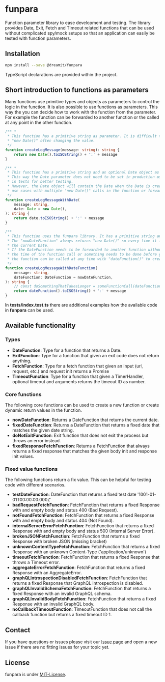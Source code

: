 # funpara

Function parameter library to ease development and testing. The library provides Date, Exit, Fetch and Timeout related functions that can be used without complicated spy/mock setups so that an application can easily be tested with function parameters.

## Installation

```sh
npm install --save @dreamit/funpara
```

TypeScript declarations are provided within the project.

## Short introduction to functions as parameters

Many functions use primitive types and objects as parameters to control the logic in the function. It is also possible to use functions as parameters. This way the you can decide how to work with the function from the parameter. For example the function can be forwarded to another function or the called at any point in the other function.

```typescript
/** *
 * This function has a primitive string as parameter. It is difficult to test because of the
 * "new Date()" often changing the value.
 */
function createLogMessage(message: string): string {
    return new Date().toISOString() + ':' + message
}

/** *
 * This function has a primitive string and an optional Date object as parameters.
 * This way the Date parameter does not need to be set in production use but can be set
 * in tests for better testing.
 * However, the Date object will contain the Date when the Date is created. For more complicated
 * use cases with multiple "new Date()" calls in the function or forwarding this is not useful.
 */
function createLogMessageWithDate(
    message: string,
    date: Date = new Date(),
): string {
    return date.toISOString() + ':' + message
}

/**
 * This function uses the funpara library. It has a primitive string and an optional DateFunction function parameter (i.e. a functions that returns a Date)
 * The "nowDateFunction" always returns "new Date()" so every time it is called it will create
 * the current Date.
 * If the DateFunction needs to be forwarded to another function without creating a new Date at
 * the time of the function call or something needs to be done before getting the current date
 * the function can be called at any time with "dateFunction()" to create the current Date.
 */
function createLogMessageWithDateFunction(
    message: string,
    dateFunction: DateFunction = nowDateFunction,
): string {
    // const doSomethingThatTakesLonger = someFunctionCall(dateFunction)
    return dateFunction().toISOString() + ':' + message
}
```

In **tests/index.test.ts** there are additional examples how the available code in **funpara** can be used.

## Available functionality

### Types

-   **DateFunction**: Type for a function that returns a Date.
-   **ExitFunction**: Type for a function that given an exit code does not return anything.
-   **FetchFunction**: Type for a fetch function that given an input (url, request, etc.) and request init returns a Promise<Response>
-   **TimeoutFunction**: Type for a function that given a TimerHandler, optional timeout and arguments returns the timeout ID as number.

### Core functions

The following core functions can be used to create a new function or create dynamic return values in the function.

-   **nowDateFunction**: Returns a DateFunction that returns the current date.
-   **fixedDateFunction**: Returns a DateFunction that returns a fixed date that matches the given date string.
-   **doNotExitFunction**: Exit function that does not exit the process but throws an error instead.
-   **fixedResponseFetchFunction**: Returns a FetchFunction that always returns a fixed response that matches the given body init and response init values.

### Fixed value functions

The following functions return a fix value. This can be helpful for testing code with different scenarios.

-   **testDateFunction**: DateFunction that returns a fixed test date '1001-01-01T00:00:00.000Z'
-   **badRequestFetchFunction**: FetchFunction that returns a fixed Response with and empty body and status 400 (Bad Request).
-   **notFoundFetchFunction**: FetchFunction that returns a fixed Response with and empty body and status 404 (Not Found).
-   **internalServerErrorFetchFunction**: FetchFunction that returns a fixed Response with and empty body and status 500 (Internal Server Error).
-   **brokenJSONFetchFunction**: FetchFunction that returns a fixed Response with broken JSON (missing bracket)
-   **unknownContentTypeFetchFunction**: FetchFunction that returns a fixed Response with an unknown Content-Type ('application/unknown')
-   **timeoutFetchFunction**: FetchFunction that returns a fixed Response that throws a Timeout error.
-   **aggregateErrorFetchFunction**: FetchFunction that returns a fixed Response with an AggregateError.
-   **graphQLIntrospectionDisabledFetchFunction**: FetchFunction that returns a fixed Response that GraphQL introspection is disabled.
-   **graphQLInvalidSchemaFetchFunction**: FetchFunction that returns a fixed Response with an invalid GraphQL schema.
-   **graphQLInvalidBodyFetchFunction**: FetchFunction that returns a fixed Response with an invalid GraphQL body.
-   **noCallbackTimeoutFunction**: TimeoutFunction that does not call the callback function but returns a fixed timeout ID 1.

## Contact

If you have questions or issues please visit our [Issue page](https://github.com/dreamit-de/funpara/issues)
and open a new issue if there are no fitting issues for your topic yet.

## License

funpara is under [MIT-License](./LICENSE).
